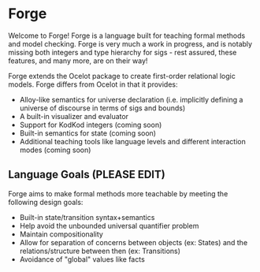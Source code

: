 # Forge

Welcome to Forge! Forge is a language built for teaching formal methods and model checking. Forge is very much a work in progress, and is notably missing both integers and type hierarchy for sigs - rest assured, these features, and many more, are on their way!

Forge extends the Ocelot package to create first-order relational logic models. Forge differs from Ocelot in that it provides:
- Alloy-like semantics for universe declaration (i.e. implicitly defining a universe of discourse in terms of sigs and bounds)
- A built-in visualizer and evaluator
- Support for KodKod integers (coming soon)
- Built-in semantics for state (coming soon)
- Additional teaching tools like language levels and different interaction modes (coming soon)

## Language Goals (PLEASE EDIT)

Forge aims to make formal methods more teachable by meeting the following design goals:
- Built-in state/transition syntax+semantics
- Help avoid the unbounded universal quantifier problem
- Maintain compositionality
- Allow for separation of concerns between objects (ex: States) and the relations/structure between then (ex: Transitions)
- Avoidance of "global" values like facts
